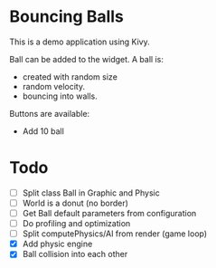 # Bouncing Balls

This is a demo application using Kivy.

Ball can be added to the widget. A ball is:

* created with random size
* random velocity.
* bouncing into walls.

Buttons are available:

* Add 10 ball

# Todo
- [ ] Split class Ball in Graphic and Physic
- [ ] World is a donut (no border)
- [ ] Get Ball default parameters from configuration
- [ ] Do profiling and optimization
- [ ] Split computePhysics/AI from render (game loop)
- [x] Add physic engine
- [x] Ball collision into each other